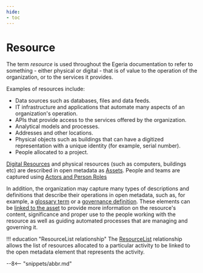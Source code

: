```yaml
---
hide:
- toc
---
```


<!-- SPDX-License-Identifier: CC-BY-4.0 -->
<!-- Copyright Contributors to the ODPi Egeria project 2019. -->

# Resource

The term *resource* is used throughout the Egeria documentation to refer to something - either physical or digital - that is of value to the operation of the organization, or to the services it provides.

Examples of resources include:

- Data sources such as databases, files and data feeds.
- IT infrastructure and applications that automate many aspects of an organization's operation.
- APIs that provide access to the services offered by the organization.
- Analytical models and processes.
- Addresses and other locations.
- Physical objects such as buildings that can have a digitized representation with a unique identity (for example, serial number).
- People allocated to a project.

[Digital Resources](/concepts/digital-resource) and physical resources (such as computers, buildings etc) are described in open metadata as [Assets](/concepts/asset).  People and teams are captured using [Actors and Person Roles](/features/people-roles-organizations/overview)

In addition, the organization may capture many types of descriptions and definitions that describe their operations in open metadata, such as, for example, a [glossary term](/practices/common-data-definitions/anatomy-of-a-glossary/#inside-a-glossary-term) or a [governance definition](/services/omas/governance-program/overview/#governance-definitions). These elements can be [linked to the asset](/patterns/metadata-manager/overview) to provide more information on the resource's content, significance and proper use to the people working with the resource as well as guiding automated processes that are managing and governing it.

!!! education "ResourceList relationship"
    The [ResourceList](/types/0/0019-More-Information) relationship allows the list of resources allocated to a particular activity to be linked to the open metadata element that represents the activity.

--8<-- "snippets/abbr.md"
